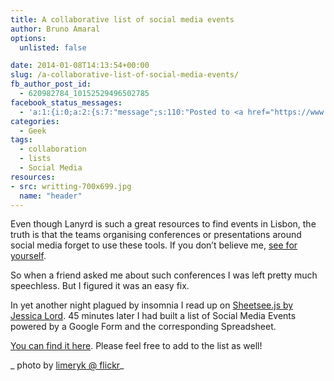```yaml
---
title: A collaborative list of social media events
author: Bruno Amaral
options:
  unlisted: false

date: 2014-01-08T14:13:54+00:00
slug: /a-collaborative-list-of-social-media-events/
fb_author_post_id:
  - 620982784_10152529496502785
facebook_status_messages:
  - 'a:1:{i:0;a:2:{s:7:"message";s:110:"Posted to <a href="https://www.facebook.com/620982784_10152529496502785" target="_blank">Facebook Timeline</a>";s:5:"error";b:0;}}'
categories:
  - Geek
tags:
  - collaboration
  - lists
  - Social Media
resources: 
- src: writting-700x699.jpg
  name: "header"
---
```

Even though Lanyrd is such a great resources to find events in Lisbon, the truth is that the teams organising conferences or presentations around social media forget to use these tools. If you don&#8217;t believe me, [see for yourself][1].

So when a friend asked me about such conferences I was left pretty much speechless. But I figured it was an easy fix.

In yet another night plagued by insomnia I read up on [Sheetsee.js by Jessica Lord][2]. 45 minutes later I had built a list of Social Media Events powered by a Google Form and the corresponding Spreadsheet.

[You can find it here][3]. Please feel free to add to the list as well!

_ photo by [limeryk @ flickr][4]_



 [1]: https://lanyrd.com/search/?context=future&q=lisbon
 [2]: https://github.com/jlord/sheetsee.js
 [3]: https://labs.brunoamaral.eu/sm_events/
 [4]: https://www.flickr.com/photos/limeryk/4100582240/
